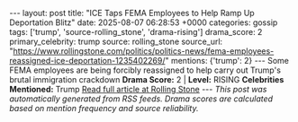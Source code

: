 --- layout: post title: "ICE Taps FEMA Employees to Help Ramp Up Deportation Blitz" date: 2025-08-07 06:28:53 +0000 categories: gossip tags: ['trump', 'source-rolling_stone', 'drama-rising'] drama_score: 2 primary_celebrity: trump source: rolling_stone source_url: "https://www.rollingstone.com/politics/politics-news/fema-employees-reassigned-ice-deportation-1235402269/" mentions: {'trump': 2} --- Some FEMA employees are being forcibly reassigned to help carry out Trump's brutal immigration crackdown **Drama Score:** 2 | **Level:** RISING **Celebrities Mentioned:** Trump [Read full article at Rolling Stone](https://www.rollingstone.com/politics/politics-news/fema-employees-reassigned-ice-deportation-1235402269/) --- *This post was automatically generated from RSS feeds. Drama scores are calculated based on mention frequency and source reliability.*